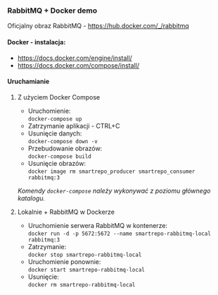 ### RabbitMQ + Docker demo

Oficjalny obraz RabbitMQ - https://hub.docker.com/_/rabbitmq  

#### Docker - instalacja:<br />
* https://docs.docker.com/engine/install/
* https://docs.docker.com/compose/install/

#### Uruchamianie

1. Z użyciem Docker Compose <br />
    * Uruchomienie: <br />
    `docker-compose up`
    * Zatrzymanie aplikacji - CTRL+C
    * Usunięcie danych: <br />
    `docker-compose down -v`
    * Przebudowanie obrazów: <br />
    `docker-compose build`
    * Usunięcie obrazów: <br />
    `docker image rm smartrepo_producer smartrepo_consumer rabbitmq:3`
    
    _Komendy `docker-compose` należy wykonywać z poziomu głównego katalogu._
    
2. Lokalnie + RabbitMQ w Dockerze
    * Uruchomienie serwera RabbitMQ w kontenerze: <br />
    `docker run -d -p 5672:5672 --name smartrepo-rabbitmq-local rabbitmq:3`
    * Zatrzymanie: <br />
    `docker stop smartrepo-rabbitmq-local`
    * Uruchomienie ponownie: <br />
    `docker start smartrepo-rabbitmq-local`
    * Usunięcie: <br />
    `docker rm smartrepo-rabbitmq-local`
      